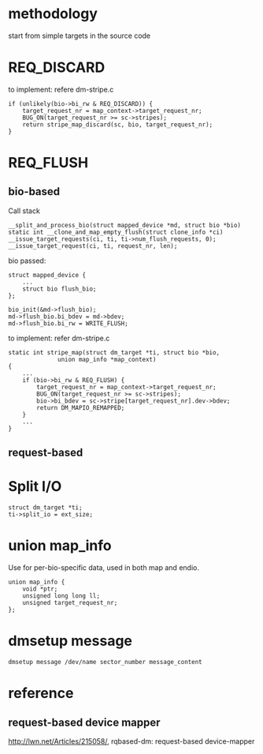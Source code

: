 # methodology 
start from simple targets in the source code

# REQ_DISCARD
to implement:
refere dm-stripe.c

	if (unlikely(bio->bi_rw & REQ_DISCARD)) {
		target_request_nr = map_context->target_request_nr;
		BUG_ON(target_request_nr >= sc->stripes);
		return stripe_map_discard(sc, bio, target_request_nr);
	}

# REQ_FLUSH
## bio-based
Call stack

	__split_and_process_bio(struct mapped_device *md, struct bio *bio)
	static int __clone_and_map_empty_flush(struct clone_info *ci)
	__issue_target_requests(ci, ti, ti->num_flush_requests, 0);
	__issue_target_request(ci, ti, request_nr, len);

bio passed:

	struct mapped_device {
		...
		struct bio flush_bio;
	};

	bio_init(&md->flush_bio);
	md->flush_bio.bi_bdev = md->bdev;
	md->flush_bio.bi_rw = WRITE_FLUSH;

to implement:
refer dm-stripe.c
	
	static int stripe_map(struct dm_target *ti, struct bio *bio,
				  union map_info *map_context)
	{
		...
		if (bio->bi_rw & REQ_FLUSH) {
			target_request_nr = map_context->target_request_nr;
			BUG_ON(target_request_nr >= sc->stripes);
			bio->bi_bdev = sc->stripe[target_request_nr].dev->bdev;
			return DM_MAPIO_REMAPPED;
		}
		...
	}

## request-based
	
# Split I/O

	struct dm_target *ti;
    ti->split_io = ext_size;

# union  map_info 
Use for per-bio-specific data, used in both map and endio.

	union map_info {
		void *ptr;
		unsigned long long ll;
		unsigned target_request_nr;
	};

# dmsetup message

    dmsetup message /dev/name sector_number message_content

# reference
## request-based device mapper
http://lwn.net/Articles/215058/, rqbased-dm: request-based device-mapper
